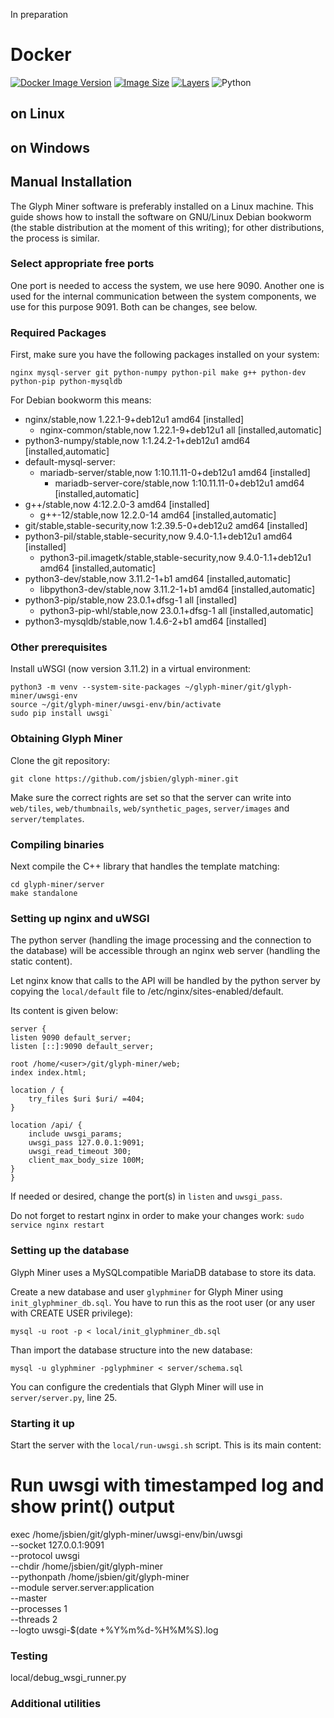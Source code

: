 In preparation

# Docker

[![Docker Image Version](https://img.shields.io/docker/v/glyphminer/glyphminer?sort=semver)](https://hub.docker.com/r/glyphminer/glyphminer)
[![Image Size](https://img.shields.io/badge/size-203.6MB-lightgrey)](https://hub.docker.com/r/glyphminer/glyphminer) [![Layers](https://img.shields.io/badge/layers-18-blue)](https://hub.docker.com/r/glyphminer/glyphminer)
![Python](https://img.shields.io/badge/python-3.8%2B-blue)


## on Linux

## on Windows

## Manual Installation
The Glyph Miner software is preferably installed on a Linux
machine. This guide shows how to install the software on GNU/Linux
Debian bookworm (the stable distribution at the moment of this
writing); for other distributions, the process is similar.

### Select appropriate free ports

One port is needed to access the system, we use here 9090. Another one
is used for the internal communication between the system components,
we use for this purpose  9091. Both can be changes, see below.

### Required Packages
First, make sure you have the following packages installed on your system:

`nginx mysql-server git python-numpy python-pil make g++ python-dev python-pip python-mysqldb`

For Debian bookworm this means:

* nginx/stable,now 1.22.1-9+deb12u1 amd64 [installed]
  * nginx-common/stable,now 1.22.1-9+deb12u1 all [installed,automatic]
* python3-numpy/stable,now 1:1.24.2-1+deb12u1 amd64 [installed,automatic]
* default-mysql-server:
  * mariadb-server/stable,now 1:10.11.11-0+deb12u1 amd64 [installed]
     * mariadb-server-core/stable,now 1:10.11.11-0+deb12u1 amd64 [installed,automatic]
* g++/stable,now 4:12.2.0-3 amd64 [installed]
  * g++-12/stable,now 12.2.0-14 amd64 [installed,automatic]
* git/stable,stable-security,now 1:2.39.5-0+deb12u2 amd64 [installed]
* python3-pil/stable,stable-security,now 9.4.0-1.1+deb12u1 amd64 [installed]
  * python3-pil.imagetk/stable,stable-security,now 9.4.0-1.1+deb12u1 amd64 [installed,automatic]
* python3-dev/stable,now 3.11.2-1+b1 amd64 [installed,automatic]
  * libpython3-dev/stable,now 3.11.2-1+b1 amd64 [installed,automatic]
* python3-pip/stable,now 23.0.1+dfsg-1 all [installed]
  * python3-pip-whl/stable,now 23.0.1+dfsg-1 all [installed,automatic]
* python3-mysqldb/stable,now 1.4.6-2+b1 amd64 [installed]


### Other prerequisites

Install uWSGI (now version 3.11.2) in a virtual environment:


	python3 -m venv --system-site-packages ~/glyph-miner/git/glyph-miner/uwsgi-env
	source ~/git/glyph-miner/uwsgi-env/bin/activate
	sudo pip install uwsgi`

### Obtaining  Glyph Miner
Clone the git repository:

	
	git clone https://github.com/jsbien/glyph-miner.git

Make sure the correct rights are set so that the server can
write into `web/tiles`, `web/thumbnails`, `web/synthetic_pages`, `server/images`
and `server/templates`.


### Compiling binaries


Next compile the C++ library that handles the template matching:

    cd glyph-miner/server
    make standalone


### Setting up nginx and uWSGI
The python server (handling the image processing and the connection to the
database) will be accessible through an nginx web server (handling the static
content).

Let nginx know that calls to the API will be handled by the python server by
copying the `local/default` file to /etc/nginx/sites-enabled/default.

Its content is given below:

	server {
    listen 9090 default_server;
    listen [::]:9090 default_server;

    root /home/<user>/git/glyph-miner/web;
    index index.html;

    location / {
        try_files $uri $uri/ =404;
    }

    location /api/ {
        include uwsgi_params;
        uwsgi_pass 127.0.0.1:9091;
        uwsgi_read_timeout 300;
        client_max_body_size 100M;
    }
	}



If needed or desired, change the port(s) in `listen` and `uwsgi_pass`.

Do not forget to restart nginx in order to make your changes work:
`sudo service nginx restart`

### Setting up the database
Glyph Miner uses a MySQLcompatible MariaDB database to store its
data.

Create a new database and user `glyphminer` for Glyph Miner
using `init_glyphminer_db.sql`. You have to run this as the root user
(or any user with CREATE USER privilege):

	mysql -u root -p < local/init_glyphminer_db.sql

Than import the database structure into the new database:

	mysql -u glyphminer -pglyphminer < server/schema.sql

You can configure the credentials that Glyph Miner will use in `server/server.py`,
line 25.

### Starting it up

Start the server with the `local/run-uwsgi.sh` script. This is its main  content:

# Run uwsgi with timestamped log and show print() output
exec /home/jsbien/git/glyph-miner/uwsgi-env/bin/uwsgi \
  --socket 127.0.0.1:9091 \
  --protocol uwsgi \
  --chdir /home/jsbien/git/glyph-miner \
  --pythonpath /home/jsbien/git/glyph-miner \
  --module server.server:application \
  --master \
  --processes 1 \
  --threads 2 \
  --logto uwsgi-$(date +%Y%m%d-%H%M%S).log


### Testing

local/debug_wsgi_runner.py

### Additional utilities

